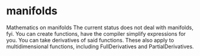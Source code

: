manifolds
=========

Mathematics on manifolds
The current status does not deal with manifolds, fyi.
You can create functions, have the compiler simplify expressions for you.
You can take derivatives of said functions.
These also apply to multidimensional functions, including FullDerivatives and PartialDerivatives.
